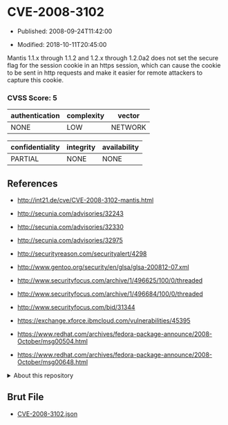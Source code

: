 # CVE-2008-3102

- Published: 2008-09-24T11:42:00

- Modified: 2018-10-11T20:45:00

Mantis 1.1.x through 1.1.2 and 1.2.x through 1.2.0a2 does not set the secure flag for the session cookie in an https session, which can cause the cookie to be sent in http requests and make it easier for remote attackers to capture this cookie.

### CVSS Score: **5**

| authentication | complexity | vector |
| --- | --- | --- |
| NONE | LOW | NETWORK |

| confidentiality | integrity | availability |
| --- | --- | --- |
| PARTIAL | NONE | NONE |

## References

* http://int21.de/cve/CVE-2008-3102-mantis.html

* http://secunia.com/advisories/32243

* http://secunia.com/advisories/32330

* http://secunia.com/advisories/32975

* http://securityreason.com/securityalert/4298

* http://www.gentoo.org/security/en/glsa/glsa-200812-07.xml

* http://www.securityfocus.com/archive/1/496625/100/0/threaded

* http://www.securityfocus.com/archive/1/496684/100/0/threaded

* http://www.securityfocus.com/bid/31344

* https://exchange.xforce.ibmcloud.com/vulnerabilities/45395

* https://www.redhat.com/archives/fedora-package-announce/2008-October/msg00504.html

* https://www.redhat.com/archives/fedora-package-announce/2008-October/msg00648.html

<details>
<summary>About this repository</summary> 

  This repository is part of the project [Live Hack CVE](https://github.com/Live-Hack-CVE). Main website can be found [www.live-hack.org](https://www.live-hack.org) 
  
  Made by [Sn0wAlice](https://github.com/Sn0wAlice) for the people that care about security and need to have a feed of the latest CVEs. Hope you enjoy it, don't forget to star the repo and follow me on [Twitter](https://twitter.com/Sn0wAlice) and [Github](https://github.com/Sn0wAlice). And that is my [personnal website](https://www.alice-snow.me/)

  - [Home Page](https://github.com/Live-Hack-CVE)
  - [Framework](https://github.com/Live-Hack-CVE/cve-framework)
  - [CVE database](https://github.com/Live-Hack-CVE/full_database)
  - [Changelog](https://github.com/Live-Hack-CVE/Changelog)
</details>

## Brut File

* [CVE-2008-3102.json](https://raw.githubusercontent.com/Live-Hack-CVE/full_database/main/cves/2008/CVE-2008-3102.json)

